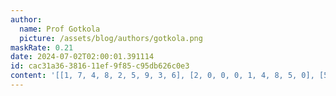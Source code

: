 ```yaml
---
author:
  name: Prof Gotkola
  picture: /assets/blog/authors/gotkola.png
maskRate: 0.21
date: 2024-07-02T02:00:01.391114
id: cac31a36-3816-11ef-9f85-c95db626c0e3
content: '[[1, 7, 4, 8, 2, 5, 9, 3, 6], [2, 0, 0, 0, 1, 4, 8, 5, 0], [5, 6, 8, 3, 9, 7, 2, 1, 4], [8, 2, 5, 4, 6, 1, 0, 0, 3], [6, 4, 0, 5, 3, 9, 1, 8, 0], [3, 1, 0, 0, 8, 2, 6, 4, 5], [0, 0, 1, 2, 5, 6, 4, 7, 8], [0, 8, 6, 9, 7, 0, 5, 2, 1], [0, 5, 0, 1, 0, 8, 3, 6, 9]]'
---
```

